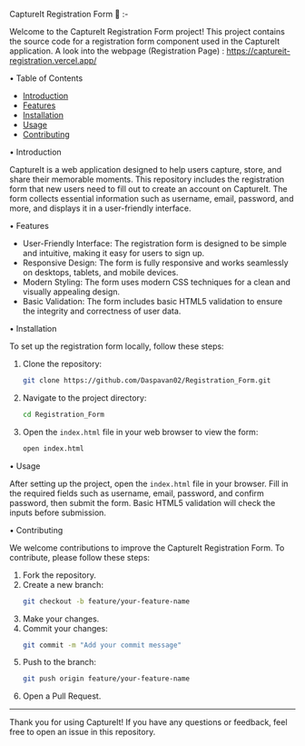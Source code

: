 CaptureIt Registration Form 📃 :-


Welcome to the CaptureIt Registration Form project! This project contains the source code for a registration form component used in the CaptureIt application.
A look into the webpage (Registration Page) : https://captureit-registration.vercel.app/

• Table of Contents
  - [Introduction](#introduction)
  - [Features](#features)
  - [Installation](#installation)
  - [Usage](#usage)
  - [Contributing](#contributing)

• Introduction

CaptureIt is a web application designed to help users capture, store, and share their memorable moments. This repository includes the registration form that new users need to fill out to create an account on CaptureIt. The form collects essential information such as username, email, password, and more, and displays it in a user-friendly interface.

• Features

- User-Friendly Interface: The registration form is designed to be simple and intuitive, making it easy for users to sign up.
- Responsive Design: The form is fully responsive and works seamlessly on desktops, tablets, and mobile devices.
- Modern Styling: The form uses modern CSS techniques for a clean and visually appealing design.
- Basic Validation: The form includes basic HTML5 validation to ensure the integrity and correctness of user data.

• Installation

To set up the registration form locally, follow these steps:

1. Clone the repository:
    ```sh
    git clone https://github.com/Daspavan02/Registration_Form.git
    
    ```

2. Navigate to the project directory:
    ```sh
    cd Registration_Form
    ```

3. Open the `index.html` file in your web browser to view the form:
    ```sh
    open index.html
    ```

• Usage

After setting up the project, open the `index.html` file in your browser. Fill in the required fields such as username, email, password, and confirm password, then submit the form. Basic HTML5 validation will check the inputs before submission.

• Contributing

We welcome contributions to improve the CaptureIt Registration Form. To contribute, please follow these steps:

1. Fork the repository.
2. Create a new branch:
    ```sh
    git checkout -b feature/your-feature-name
    ```
3. Make your changes.
4. Commit your changes:
    ```sh
    git commit -m "Add your commit message"
    ```
5. Push to the branch:
    ```sh
    git push origin feature/your-feature-name
    ```
6. Open a Pull Request.

---

Thank you for using CaptureIt! If you have any questions or feedback, feel free to open an issue in this repository.
